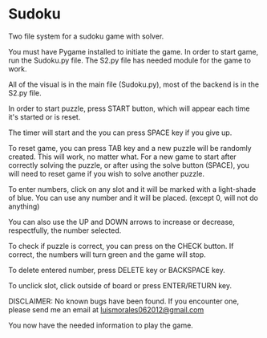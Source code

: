 # Sudoku
Two file system for a sudoku game with solver.


You must have Pygame installed to initiate the game.
In order to start game, run the Sudoku.py file.
The S2.py file has needed module for the game to work.

All of the visual is in the main file (Sudoku.py),
most of the backend is in the S2.py file.

In order to start puzzle, press START button,
which will appear each time it's started or is reset.

The timer will start and the you can press SPACE key 
if you give up. 

To reset game, you can press TAB key and a new 
puzzle will be randomly created. This will work,
no matter what. For a new game to start after 
correctly solving the puzzle, or after using the 
solve button (SPACE), you will need to reset
game if you wish to solve another puzzle.

To enter numbers, click on any slot and it 
will be marked with a light-shade of blue.
You can use any number and it will be placed.
(except 0, will not do anything)

You can also use the UP and DOWN arrows to increase
or decrease, respectfully, the number selected.

To check if puzzle is correct, you can press on the 
CHECK button. If correct, the numbers will turn 
green and the game will stop.

To delete entered number, press DELETE key or
BACKSPACE key. 

To unclick slot, click outside of board or press
ENTER/RETURN key.

DISCLAIMER: No known bugs have been found. If you encounter one,
please send me an email at luismorales062012@gmail.com

You now have the needed information to play the game.

